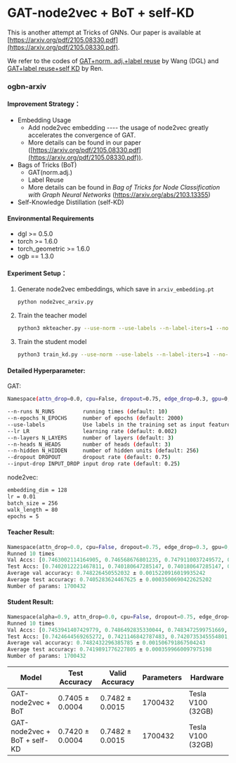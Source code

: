 # GAT-node2vec + BoT + self-KD
This is another attempt at Tricks of GNNs. Our paper is available at [https://arxiv.org/pdf/2105.08330.pdf](https://arxiv.org/pdf/2105.08330.pdf).

We refer to the codes of [GAT+norm. adj.+label reuse](https://github.com/Espylapiza/dgl/tree/master/examples/pytorch/ogb/ogbn-arxiv) by Wang (DGL) and [GAT+label reuse+self KD](https://github.com/ShunliRen/dgl/tree/master/examples/pytorch/ogb/ogbn-arxiv) by Ren. 

### ogbn-arxiv

#### Improvement Strategy：

+ Embedding Usage
  + Add node2vec embedding ---- the usage of node2vec greatly accelerates the convergence of GAT.
  + More details can be found in our paper ([https://arxiv.org/pdf/2105.08330.pdf](https://arxiv.org/pdf/2105.08330.pdf)).
+ Bags of Tricks (BoT)
  + GAT(norm.adj.)
  + Label Reuse
  + More details can be found in *Bag of Tricks for Node Classification with Graph Neural Networks* (https://arxiv.org/abs/2103.13355)
+ Self-Knowledge Distillation (self-KD)

#### Environmental Requirements

+ dgl >= 0.5.0
+ torch >= 1.6.0
+ torch_geometric >= 1.6.0
+ ogb == 1.3.0

#### Experiment Setup：

1. Generate node2vec embeddings, which save in `arxiv_embedding.pt`

   ```bash
   python node2vec_arxiv.py
   ```

2. Train the teacher model

   ```bash
   python3 mkteacher.py --use-norm --use-labels --n-label-iters=1 --no-attn-dst --edge-drop=0.3 --input-drop=0.25
   ```

3. Train the student model

   ```bash
   python3 train_kd.py --use-norm --use-labels --n-label-iters=1 --no-attn-dst --edge-drop=0.3 --input-drop=0.25 --alpha 0.9 --temp 0.7
   ```

#### Detailed Hyperparameter:

GAT:

```bash
Namespace(attn_drop=0.0, cpu=False, dropout=0.75, edge_drop=0.3, gpu=0, input_drop=0.25, log_every=20, lr=0.002, mask_rate=0.5, n_epochs=2000, n_heads=3, n_hidden=256, n_label_iters=1, n_layers=3, n_runs=10, no_attn_dst=True, plot_curves=False, save_pred=False, seed=0, use_embed=True, use_labels=True, use_norm=True, wd=0)

--n-runs N_RUNS         running times (default: 10)
--n-epochs N_EPOCHS     number of epochs (default: 2000)
--use-labels            Use labels in the training set as input features. (default: False)
--lr LR                 learning rate (default: 0.002)
--n-layers N_LAYERS     number of layers (default: 3)
--n-heads N_HEADS       number of heads (default: 3)
--n-hidden N_HIDDEN     number of hidden units (default: 256)
--dropout DROPOUT       dropout rate (default: 0.75)
--input-drop INPUT_DROP input drop rate (default: 0.25)
```

node2vec:

```bash
embedding_dim = 128
lr = 0.01
batch_size = 256
walk_length = 80
epochs = 5
```

#### Teacher Result:

```python
Namespace(attn_drop=0.0, cpu=False, dropout=0.75, edge_drop=0.3, gpu=0, input_drop=0.25, log_every=20, lr=0.002, mask_rate=0.5, n_epochs=2000, n_heads=3, n_hidden=256, n_label_iters=1, n_layers=3, n_runs=10, no_attn_dst=True, plot_curves=False, save_pred=False, seed=0, use_embed=True, use_labels=True, use_norm=True, wd=0)
Runned 10 times
Val Accs: [0.7463002114164905, 0.746568676801235, 0.7479110037249572, 0.7471056075707239, 0.7474747474747475, 0.7470049330514447, 0.7499916104567267, 0.7491526561294003, 0.7501929594952851, 0.7505620993993087]
Test Accs: [0.7402012221467811, 0.740180647285147, 0.740180647285147, 0.7403863959014876, 0.7407155936876324, 0.7410447914737773, 0.7411476657819476, 0.740160072423513, 0.74055099479456, 0.7407155936876324]
Average val accuracy: 0.748226450552032 ± 0.0015220916019935242
Average test accuracy: 0.7405283624467625 ± 0.0003500690422625202
Number of params: 1700432
```

#### Student Result:

```python
Namespace(alpha=0.9, attn_drop=0.0, cpu=False, dropout=0.75, edge_drop=0.3, gpu=0, input_drop=0.25, log_every=20, lr=0.002, mask_rate=0.5, n_epochs=1080, n_heads=3, n_hidden=256, n_label_iters=1, n_layers=3, n_runs=10, no_attn_dst=True, plot_curves=False, save_pred=False, seed=0, temp=0.7, use_embed=True, use_labels=True, use_norm=True, wd=0)
Runned 10 times
Val Accs: [0.7453941407429779, 0.7486492835330044, 0.7483472599751669, 0.7485821671868184, 0.7483137018020739, 0.7484814926675392, 0.7501929594952851, 0.7506292157454948, 0.7477096546863988, 0.7461324205510252]
Test Accs: [0.7424644569265272, 0.7421146842787483, 0.7420735345554801, 0.7421558340020163, 0.742032384832212, 0.7422381334485526, 0.7413534143982882, 0.7412711149517519, 0.7421764088636504, 0.7420118099705779]
Average val accuracy: 0.7482432296385785 ± 0.001506791867504243
Average test accuracy: 0.7419891776227805 ± 0.0003599660097975198
Number of params: 1700432
```

| Model                        | Test Accuracy   | Valid Accuracy  | Parameters | Hardware          |
| ---------------------------- | --------------- | --------------- | ---------- | ----------------- |
| GAT-node2vec + BoT           | 0.7405 ± 0.0004 | 0.7482 ± 0.0015 | 1700432    | Tesla V100 (32GB) |
| GAT-node2vec + BoT + self-KD | 0.7420 ± 0.0004 | 0.7482 ± 0.0015 | 1700432    | Tesla V100 (32GB) |

